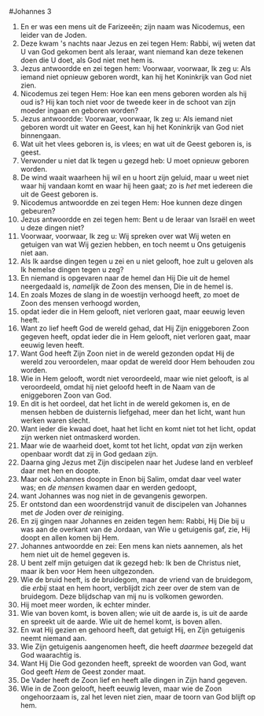 #Johannes 3
1. En er was een mens uit de Farizeeën; zijn naam was Nicodemus, een leider van de Joden.
2. Deze kwam 's nachts naar Jezus en zei tegen Hem: Rabbi, wij weten dat U van God gekomen bent als leraar, want niemand kan deze tekenen doen die U doet, als God niet met hem is.
3. Jezus antwoordde en zei tegen hem: Voorwaar, voorwaar, Ik zeg u: Als iemand niet opnieuw geboren wordt, kan hij het Koninkrijk van God niet zien.
4. Nicodemus zei tegen Hem: Hoe kan een mens geboren worden als hij oud is? Hij kan toch niet voor de tweede keer in de schoot van zijn moeder ingaan en geboren worden?
5. Jezus antwoordde: Voorwaar, voorwaar, Ik zeg u: Als iemand niet geboren wordt uit water en Geest, kan hij het Koninkrijk van God niet binnengaan.
6. Wat uit het vlees geboren is, is vlees; en wat uit de Geest geboren is, is geest.
7. Verwonder u niet dat Ik tegen u gezegd heb: U moet opnieuw geboren worden.
8. De wind waait waarheen hij wil en u hoort zijn geluid, maar u weet niet waar hij vandaan komt en waar hij heen gaat; zo is *het* met iedereen die uit de Geest geboren is.
9. Nicodemus antwoordde en zei tegen Hem: Hoe kunnen deze dingen gebeuren?
10. Jezus antwoordde en zei tegen hem: Bent u de leraar van Israël en weet u deze dingen niet?
11. Voorwaar, voorwaar, Ik zeg u: Wij spreken over wat Wij weten en getuigen van wat Wij gezien hebben, en toch neemt u Ons getuigenis niet aan.
12. Als Ik aardse dingen tegen u zei en u niet gelooft, hoe zult u geloven als Ik hemelse dingen tegen u zeg?
13. En niemand is opgevaren naar de hemel dan Hij Die uit de hemel neergedaald is, *namelijk* de Zoon des mensen, Die in de hemel is.
14. En zoals Mozes de slang in de woestijn verhoogd heeft, zo moet de Zoon des mensen verhoogd worden,
15. opdat ieder die in Hem gelooft, niet verloren gaat, maar eeuwig leven heeft.
16. Want zo lief heeft God de wereld gehad, dat Hij Zijn eniggeboren Zoon gegeven heeft, opdat ieder die in Hem gelooft, niet verloren gaat, maar eeuwig leven heeft.
17. Want God heeft Zijn Zoon niet in de wereld gezonden opdat Hij de wereld zou veroordelen, maar opdat de wereld door Hem behouden zou worden.
18. Wie in Hem gelooft, wordt niet veroordeeld, maar wie niet gelooft, is al veroordeeld, omdat hij niet geloofd heeft in de Naam van de eniggeboren Zoon van God.
19. En dit is het oordeel, dat het licht in de wereld gekomen is, en de mensen hebben de duisternis liefgehad, meer dan het licht, want hun werken waren slecht.
20. Want ieder die kwaad doet, haat het licht en komt niet tot het licht, opdat zijn werken niet ontmaskerd worden.
21. Maar wie de waarheid doet, komt tot het licht, opdat *van* zijn werken openbaar wordt dat zij in God gedaan zijn.
22. Daarna ging Jezus met Zijn discipelen naar het Judese land en verbleef daar met hen en doopte.
23. Maar ook Johannes doopte in Enon bij Salim, omdat daar veel water was; en *de mensen* kwamen daar en werden gedoopt,
24. want Johannes was nog niet in de gevangenis geworpen.
25. Er ontstond dan een woordenstrijd vanuit de discipelen van Johannes met *de* Joden over *de* reiniging.
26. En zij gingen naar Johannes en zeiden tegen hem: Rabbi, Hij Die bij u was aan de overkant van de Jordaan, van Wie u getuigenis gaf, zie, Hij doopt en allen komen bij Hem.
27. Johannes antwoordde en zei: Een mens kan niets aannemen, als het hem niet uit de hemel gegeven is.
28. U bent zelf mijn getuigen dat ik gezegd heb: Ik ben de Christus niet, maar ik ben voor Hem heen uitgezonden.
29. Wie de bruid heeft, is de bruidegom, maar de vriend van de bruidegom, die *erbij* staat en hem hoort, verblijdt zich zeer over de stem van de bruidegom. Deze blijdschap van mij nu is volkomen geworden.
30. Hij moet meer worden, ik echter minder.
31. Wie van boven komt, is boven allen; wie uit de aarde is, is uit de aarde en spreekt uit de aarde. Wie uit de hemel komt, is boven allen.
32. En wat Hij gezien en gehoord heeft, dat getuigt Hij, en Zijn getuigenis neemt niemand aan.
33. Wie Zijn getuigenis aangenomen heeft, die heeft *daarmee* bezegeld dat God waarachtig is.
34. Want Hij Die God gezonden heeft, spreekt de woorden van God, want God geeft *Hem* de Geest zonder maat.
35. De Vader heeft de Zoon lief en heeft alle dingen in Zijn hand gegeven.
36. Wie in de Zoon gelooft, heeft eeuwig leven, maar wie de Zoon ongehoorzaam is, zal het leven niet zien, maar de toorn van God blijft op hem.
